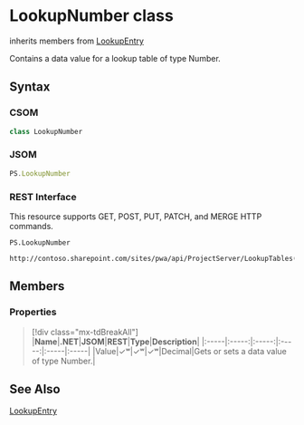 [comment]: # (Name:LookupNumber)
[comment]: # (Name:Microsoft.ProjectServer.LookupNumber)
[comment]: # (Type:class)
[comment]: # (Status:Verified)

# <a name="name"></a>LookupNumber class

inherits members from [LookupEntry](LookupEntry.md)<br/>

<a name="description"></a>Contains a data value for a lookup table of type Number.

## <a name="syntax"></a>Syntax

### CSOM

```cs
class LookupNumber 
```
### JSOM

```javascript
PS.LookupNumber
```
### REST Interface

This resource supports GET, POST, PUT, PATCH, and MERGE HTTP commands.

```
PS.LookupNumber

http://contoso.sharepoint.com/sites/pwa/api/ProjectServer/LookupTables('{tableid}')/Entries('{entryid}')
```

## <a name="members"></a>Members

### <a name="properties"></a>Properties
> [!div class="mx-tdBreakAll"]
|**Name**|**.NET**|**JSOM**|**REST**|**Type**|**Description**|
|:-----|:-----:|:-----:|:-----:|:-----|:-----|
|<a name="Value"></a>Value|&#x2713;&#x02B7;|&#x2713;&#x02B7;|&#x2713;&#x02B7;|Decimal|Gets or sets a data value of type Number.|

## <a name="seeAlso"></a>See Also

[LookupEntry](LookupEntry.md)